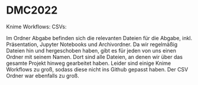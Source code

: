 # DMC2022

Knime Workflows:
CSVs: 

Im Ordner Abgabe befinden sich die relevanten Dateien für die Abgabe, inkl. Präsentation, 
Jupyter Notebooks und Archivordner. Da wir regelmäßig Dateien hin und hergeschoben haben, gibt es 
für jeden von uns einen Ordner mit seinem Namen. Dort sind alle Dateien, an denen wir über das
gesamte Projekt hinweg gearbeitet haben. Leider sind einige Knime Workflows zu groß, sodass diese nicht 
ins Github gepasst haben. Der CSV Ordner war ebenfalls zu groß.
